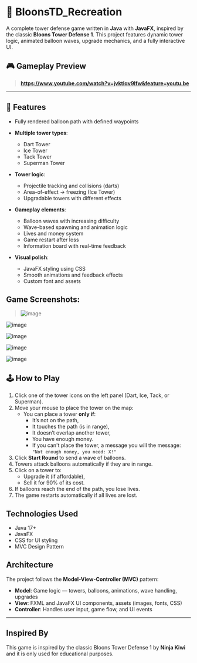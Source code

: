 
# 🎈 BloonsTD_Recreation

A complete tower defense game written in **Java** with **JavaFX**, inspired by the classic **Bloons Tower Defense 1**. This project features dynamic tower logic, animated balloon waves, upgrade mechanics, and a fully interactive UI.




## 🎮 Gameplay Preview

> **https://www.youtube.com/watch?v=jvktlqv9lfw&feature=youtu.be**


---

## 🎯 Features

- Fully rendered balloon path with defined waypoints
  
- **Multiple tower types**:
  - Dart Tower
  - Ice Tower
  - Tack Tower
  - Superman Tower 
    
- **Tower logic**:
  - Projectile tracking and collisions (darts)
  - Area-of-effect -> freezing (Ice Tower)
  - Upgradable towers with different effects
 
- **Gameplay elements**:
  - Balloon waves with increasing difficulty
  - Wave-based spawning and animation logic
  - Lives and money system
  - Game restart after loss
  - Information board with real-time feedback
    
- **Visual polish**:
  - JavaFX styling using CSS
  - Smooth animations and feedback effects
  - Custom font and assets


## Game Screenshots:

> ![image](https://github.com/user-attachments/assets/68101d71-4d98-4fc4-8b8e-c345c154d164)
> 
  ![image](https://github.com/user-attachments/assets/6bf71a2b-98d6-437d-b03e-64fa0208738f)
  
  ![image](https://github.com/user-attachments/assets/d7d6935c-d467-4f13-980a-ab255a655701)
  
  ![image](https://github.com/user-attachments/assets/89f7a56c-05a1-4e70-9a77-37370059aefe)
  
  ![image](https://github.com/user-attachments/assets/90857c5c-118f-47e0-8d2d-397f8fd9c742)




## 🕹️ How to Play

1. Click one of the tower icons on the left panel (Dart, Ice, Tack, or Superman).
2. Move your mouse to place the tower on the map:
   - You can place a tower **only if**:
     - It’s not on the path,
     - It touches the path (is in range),
     - It doesn’t overlap another tower,
     - You have enough money.
     - If you can't place the tower, a message you will the message:  
     `"Not enough money, you need: X!"`
3. Click **Start Round** to send a wave of balloons.
4. Towers attack balloons automatically if they are in range.
5. Click on a tower to:
   - Upgrade it (if affordable),
   - Sell it for 90% of its cost.
6. If balloons reach the end of the path, you lose lives.
7. The game restarts automatically if all lives are lost.

## Technologies Used

- Java 17+
- JavaFX
- CSS for UI styling
- MVC Design Pattern

## Architecture

The project follows the **Model-View-Controller (MVC)** pattern:

- **Model**: Game logic — towers, balloons, animations, wave handling, upgrades
- **View**: FXML and JavaFX UI components, assets (images, fonts, CSS)
- **Controller**: Handles user input, game flow, and UI events

---

## Inspired By

This game is inspired by the classic Bloons Tower Defense 1 by **Ninja Kiwi** and it is only used for educational purposes.
